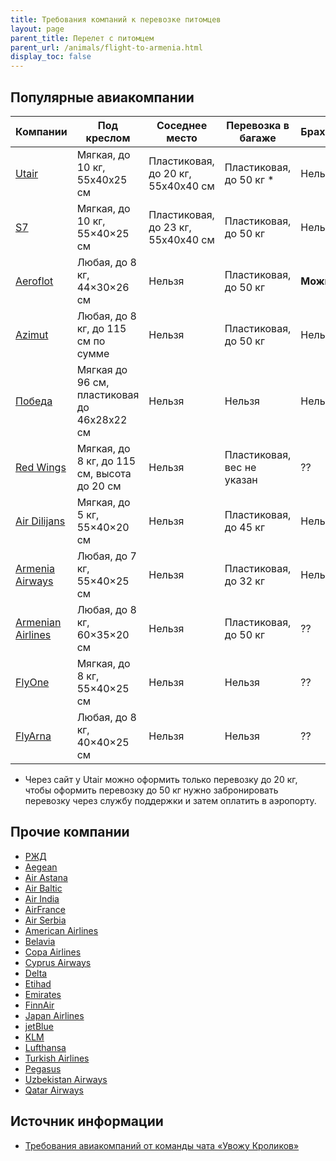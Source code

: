 ```yaml
---
title: Требования компаний к перевозке питомцев
layout: page
parent_title: Перелет с питомцем
parent_url: /animals/flight-to-armenia.html
display_toc: false
---
```


## Популярные авиакомпании

| Компании                                                                                                                                    | Под креслом                                 | Соседнее место                     | Перевозка в багаже         | Брахицефалы | Заметки                                                                                                |
|---------------------------------------------------------------------------------------------------------------------------------------------|---------------------------------------------|------------------------------------|----------------------------|-------------|--------------------------------------------------------------------------------------------------------|
| [Utair](https://www.utair.ru/support/6/ob_usluge_perevozka_zhivotnyh)                                                                       | Мягкая, до 10 кг, 55х40х25 см               | Пластиковая, до 20 кг, 55х40х40 см | Пластиковая, до 50 кг *    | Нельзя      | [Инструкция](https://www.utair.ru/support/4/kak_perevozyatsya_zhivotnye_na_rejsah_utair)               |
| [S7](https://www.s7.ru/ru/info/perevozka-zhivotnykh/)                                                                                       | Мягкая, до 10 кг, 55×40×25 см               | Пластиковая, до 23 кг, 55х40х40 см | Пластиковая, до 50 кг      | Нельзя      | [Популярные вопросы](https://helpcenter.s7.ru/ru/category/bagazh-i-ruchnaya-klad/perevozka-zhivotnyh/) |
| [Aeroflot](https://www.aeroflot.ru/ru-ru/information/special/animals)                                                                       | Любая, до 8 кг, 44×30×26 см                 | Нельзя                             | Пластиковая, до 50 кг      | **Можно**   | До трех животных!                                                                                      |
| [Azimut](https://azimuth.aero/ru/passengers/baggage/flights-with-pets)                                                                      | Любая, до 8 кг, до 115 см по сумме          | Нельзя                             | Пластиковая, до 50 кг      | Нельзя      |                                                                                                        |
| [Победа](https://www.pobeda.aero/ru/information/service/perevozka-zhivotnykh/)                                                              | Мягкая до 96 см, пластиковая до 46х28х22 см | Нельзя                             | Нельзя                     | Нельзя      |                                                                                                        |
| [Red Wings](https://flyredwings.com/baggage/perevozka-zhivotnyx/)                                                                           | Мягкая, до 8 кг, до 115 см, высота до 20 см | Нельзя                             | Пластиковая, вес не указан | ??          |                                                                                                        |
| [Air Dilijans](https://airdilijans.com/special-services/travelling-with-pets-ru)                                                            | Мягкая, до 5 кг, 55×40×20 см                | Нельзя                             | Пластиковая, до 45 кг      | Нельзя      |                                                                                                        |
| [Armenia Airways](https://www.facebook.com/armeniaairways18/posts/pfbid02DqQzTAg2JzdomhpZRt1g53oaTfw7YAdZ4bTQGXPJ4enF7SzkkDATMySq17A58oCkl) | Любая, до 7 кг, 55×40×25 см                 | Нельзя                             | Пластиковая, до 32 кг      | Нельзя      |                                                                                                        |
| [Armenian Airlines](https://armenianairlines.am/en/baggage/animals)                                                                         | Любая, до 8 кг, 60×35×20 см                 | Нельзя                             | Пластиковая, до 50 кг      | ??          |                                                                                                        |
| [FlyOne](https://flyone.eu/ru/Before-flights/Baggage)                                                                                       | Мягкая, до 8 кг, 55×40×25 см                | Нельзя                             | Нельзя                     | ??          |  
| [FlyArna](https://www.flyarna.com/en/traveling-pets)                                                                                        | Любая, до 8 кг, 40×40×25 см                 | Нельзя                             | Нельзя                     | ??          |

* Через сайт у Utair можно оформить только перевозку до 20 кг, чтобы оформить перевозку до 50 кг нужно забронировать перевозку через службу поддержки и затем оплатить в аэропорту.

## Прочие компании

- [РЖД](https://www.tutu.ru/2read/rules_and_documents/pets_in_train)
- [Aegean](https://en.aegeanair.com/travel-information/special-assistance/traveling-with-pet/)
- [Air Astana](https://airastana.com/kaz/ru-ru/Nashi-uslugi/Spetsialnye-uslugi/Perevozka-zhivotnykh)
- [Air Baltic](https://www.airbaltic.com/en/travelling-with-pets)
- [Air India](https://www.airindia.in/new-pets.htm)
- [AirFrance](https://wwws.airfrance.ca/information/passagers/voyager-avec-son-animal-chien-chat)
- [Air Serbia](https://www.airserbia.com/en/information/ancillary-services/traveling-with-your-pets)
- [American Airlines](https://www.aa.com/i18n/travel-info/special-assistance/pets.jsp)
- [Belavia](https://belavia.by/perevozka-zhivotnyh/)
- [Copa Airlines](https://www.copaair.com/en/web/gs/pets)
- [Cyprus Airways](https://www.cyprusairways.com/home/info/travelling-with-pets)
- [Delta](https://www.delta.com/us/en/pet-travel/overview)
- [Etihad](https://www.etihad.com/en/fly-etihad/baggage/travelling-with-pets)
- [Emirates](https://www.emirates.com/english/help/forms/pets-travel/)
- [FinnAir](https://www.finnair.com/en/pets-on-finnair-flights)
- [Japan Airlines](https://www.jal.co.jp/jp/en/inter/support/pet/)
- [jetBlue](https://www.jetblue.com/traveling-together/traveling-with-pets)
- [KLM](https://www.klm.com/information/pets)
- [Lufthansa](https://www.lufthansa.com/us/en/travelling-with-animals)
- [Turkish Airlines](https://www.turkishairlines.com/ru-int/any-questions/traveling-with-pets/)
- [Pegasus](https://www.flypgs.com/en/travelling-with-pets)
- [Uzbekistan Airways](https://www.uzairways.com/ru/perevozka-zhivotnykh)
- [Qatar Airways](https://www.qatarairways.com/en/baggage/animals.html)

## Источник информации

- [Требования авиакомпаний от команды чата «Увожу Кроликов»](https://rabbitsleavingrussia.wiki/w/Требования_авиакомпаний_к_провозу_животных)
